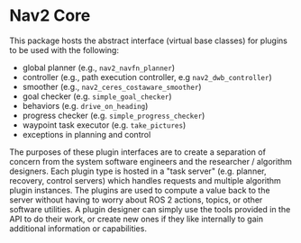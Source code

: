# Nav2 Core

This package hosts the abstract interface (virtual base classes) for plugins to be used with the following:
- global planner (e.g., `nav2_navfn_planner`)
- controller (e.g., path execution controller, e.g `nav2_dwb_controller`)
- smoother (e.g., `nav2_ceres_costaware_smoother`)
- goal checker (e.g. `simple_goal_checker`)
- behaviors (e.g. `drive_on_heading`)
- progress checker (e.g. `simple_progress_checker`)
- waypoint task executor (e.g. `take_pictures`)
- exceptions in planning and control

The purposes of these plugin interfaces are to create a separation of concern from the system software engineers and the researcher / algorithm designers. Each plugin type is hosted in a "task server" (e.g. planner, recovery, control servers) which handles requests and multiple algorithm plugin instances. The plugins are used to compute a value back to the server without having to worry about ROS 2 actions, topics, or other software utilities. A plugin designer can simply use the tools provided in the API to do their work, or create new ones if they like internally to gain additional information or capabilities.
